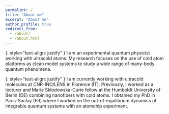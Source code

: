 ```yaml
---
permalink: /
title: "About me"
excerpt: "About me"
author_profile: true
redirect_from: 
  - /about/
  - /about.html
---
```


{: style="text-align: justify" }
I am an experimental quantum physicist working with ultracold atoms. My research focuses on the use of cold atom platforms as clean model systems to study a wide range of many-body quantum phenomena.

{: style="text-align: justify" }
I am currently working with ultracold molecules at CNR-INO/LENS in Florence (IT). Previously, I worked as a lecturer and Marie Skłodowska-Curie fellow at the Humboldt University of Berlin (DE) combining nanofibers with cold atoms. I obtained my PhD in Paris-Saclay (FR) where I worked on the out-of-equilibrium dynamics of integrable quantum systems with an atomchip experiment. 